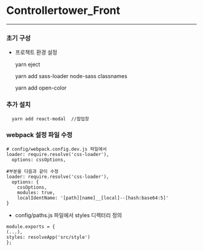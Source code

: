 # Controllertower_Front
---

### 초기 구성
* 프로젝트 환경 설정

  yarn eject

  yarn add sass-loader node-sass classnames

  yarn add open-color


### 추가 설치
```
  yarn add react-modal  //팝업창
```

### webpack 설정 파일 수정

```
# config/webpack.config.dev.js 파일에서
loader: require.resolve('css-loader'),
  options: cssOptions,

#부분을 다음과 같이 수정
loader: require.resolve('css-loader'),
  options: {
    cssOptions,
    modules: true,
    localIdentName: '[path][name]__[local]--[hash:base64:5]'
}
```
* config/paths.js 파일에서 styles 디렉터리 정의
```
module.exports = {
(...),
styles: resolveApp('src/style')
};

```
